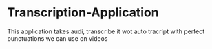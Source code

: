 # Transcription-Application
This application takes audi, transcribe it wot auto tracript with perfect punctuations we can use on videos
